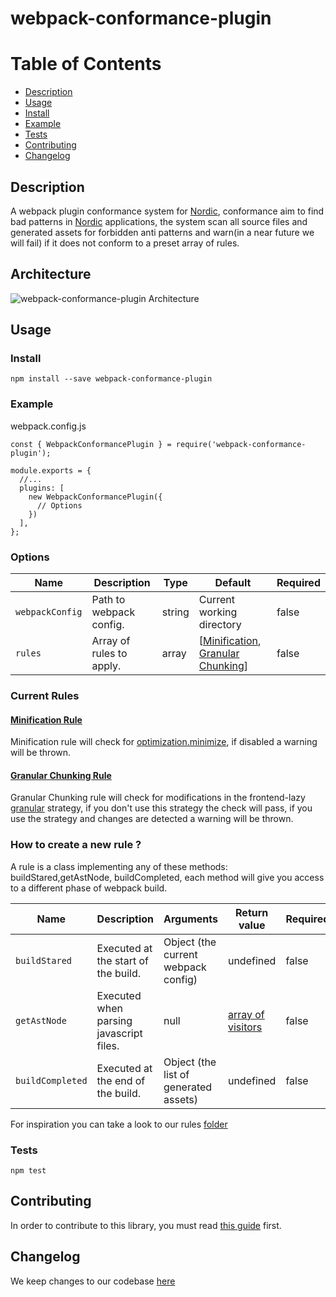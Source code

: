 # webpack-conformance-plugin

# Table of Contents
- [Description](#description)
- [Usage](#usage)
- [Install](#install)
- [Example](#example)
- [Tests](#tests)
- [Contributing](#contributing)
- [Changelog](#changelog)

## Description

A webpack plugin conformance system for [Nordic](https://nordic.adminml.com), conformance aim to find bad patterns in [Nordic](https://nordic.adminml.com) applications, the system scan all source files and generated assets for forbidden anti patterns and warn(in a near future we will fail) if it does not conform to a preset array of rules.

## Architecture
![webpack-conformance-plugin Architecture](./diagram.png)

## Usage

### Install
```
npm install --save webpack-conformance-plugin
```

### Example
webpack.config.js
```
const { WebpackConformancePlugin } = require('webpack-conformance-plugin');

module.exports = {
  //...
  plugins: [
    new WebpackConformancePlugin({
      // Options
    })
  ],
};
```

### Options

| Name | Description | Type | Default | Required |
| -------- | ----------- | ---- | ------- | -------- |
| `webpackConfig` | Path to webpack config. | string | Current working directory | false |
| `rules` | Array of rules to apply. | array | [[Minification](./lib/rules/minification.js), [Granular Chunking](./lib/rules/granular-chunk.js)] | false |

### Current Rules

#### [Minification Rule](./lib/rules/minification.js)
Minification rule will check for [optimization.minimize](https://webpack.js.org/configuration/optimization/#optimizationminimize), if disabled a warning will be thrown.

#### [Granular Chunking Rule](./lib/rules/granular-chunk.js)
Granular Chunking rule will check for modifications in the frontend-lazy [granular](https://github.com/mercadolibre/fury_frontend-lazy#strategies) strategy, if you don't use this strategy the check will pass, if you use the strategy and changes are detected a warning will be thrown.

### How to create a new rule ?
A rule is a class implementing any of these methods: buildStared,getAstNode, buildCompleted, each method will give you access to a different phase of webpack build.

| Name | Description | Arguments | Return value | Required |
| -------- | ----------- | ---- | ------- | ------- |
| `buildStared` | Executed at the start of the build. | Object (the current webpack config) | undefined | false |
| `getAstNode` | Executed when parsing javascript files. | null | [array of visitors](./lib/rules/image.js) | false |
| `buildCompleted` | Executed at the end of the build. | Object (the list of generated assets) | undefined | false |

For inspiration you can take a look to our rules [folder](./lib/rules)

### Tests
```npm
npm test
```

## Contributing

In order to contribute to this library, you must read [this guide](CONTRIBUTING.md) first.

## Changelog

We keep changes to our codebase [here](CHANGELOG.md)
